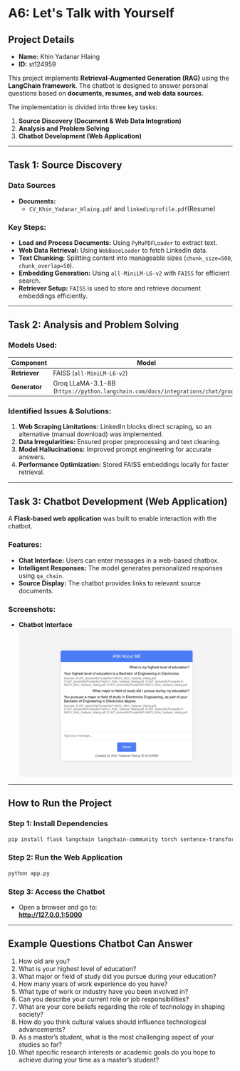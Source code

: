 # A6: Let's Talk with Yourself

## Project Details

- **Name:** Khin Yadanar Hlaing  
- **ID:** st124959  

This project implements **Retrieval-Augmented Generation (RAG)** using the **LangChain framework**. The chatbot is designed to answer personal questions based on **documents, resumes, and web data sources**.

The implementation is divided into three key tasks:

1. **Source Discovery (Document & Web Data Integration)**
2. **Analysis and Problem Solving**
3. **Chatbot Development (Web Application)**

---

## Task 1: Source Discovery

### Data Sources
- **Documents:**
  - `CV_Khin_Yadanar_Hlaing.pdf` and `linkedinprofile.pdf`(Resume)


### Key Steps:
- **Load and Process Documents:** Using `PyMuPDFLoader` to extract text.
- **Web Data Retrieval:** Using `WebBaseLoader` to fetch LinkedIn data.
- **Text Chunking:** Splitting content into manageable sizes (`chunk_size=500`, `chunk_overlap=50`).
- **Embedding Generation:** Using `all-MiniLM-L6-v2` with `FAISS` for efficient search.
- **Retriever Setup:** `FAISS` is used to store and retrieve document embeddings efficiently.

---

## Task 2: Analysis and Problem Solving

### Models Used:

| Component    | Model |
|-------------|---------------------------------|
| **Retriever** | FAISS (`all-MiniLM-L6-v2`) |
| **Generator** | Groq LLaMA-3.1-8B (`https://python.langchain.com/docs/integrations/chat/groq/`) |

### Identified Issues & Solutions:
1. **Web Scraping Limitations:** LinkedIn blocks direct scraping, so an alternative (manual download) was implemented.
2. **Data Irregularities:** Ensured proper preprocessing and text cleaning.
3. **Model Hallucinations:** Improved prompt engineering for accurate answers.
4. **Performance Optimization:** Stored FAISS embeddings locally for faster retrieval.

---

## Task 3: Chatbot Development (Web Application)

A **Flask-based web application** was built to enable interaction with the chatbot.

### Features:
- **Chat Interface:** Users can enter messages in a web-based chatbox.
- **Intelligent Responses:** The model generates personalized responses using `qa_chain`.
- **Source Display:** The chatbot provides links to relevant source documents.

### Screenshots:
- **Chatbot Interface**  
  ![Chatbot](images/image.png)

---

## How to Run the Project

### **Step 1: Install Dependencies**
```bash
pip install flask langchain langchain-community torch sentence-transformers faiss-cpu
```

### **Step 2: Run the Web Application**
```bash
python app.py
```

### **Step 3: Access the Chatbot**
- Open a browser and go to:  
  **http://127.0.0.1:5000**

---

## **Example Questions Chatbot Can Answer**
1. How old are you?
2. What is your highest level of education?
3. What major or field of study did you pursue during your education?
4. How many years of work experience do you have?
5. What type of work or industry have you been involved in?
6. Can you describe your current role or job responsibilities?
7. What are your core beliefs regarding the role of technology in shaping society?
8. How do you think cultural values should influence technological advancements?
9. As a master’s student, what is the most challenging aspect of your studies so far?
10. What specific research interests or academic goals do you hope to achieve during your time as a master’s student?


